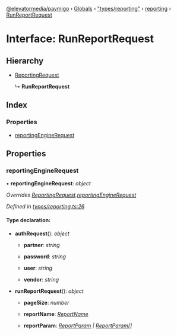 [@elevatormedia/paymigo](../README.md) › [Globals](../globals.md) › ["types/reporting"](../modules/_types_reporting_.md) › [reporting](../modules/_types_reporting_.reporting.md) › [RunReportRequest](_types_reporting_.reporting.runreportrequest.md)

# Interface: RunReportRequest

## Hierarchy

-   [ReportingRequest](_types_reporting_.reporting.reportingrequest.md)

    ↳ **RunReportRequest**

## Index

### Properties

-   [reportingEngineRequest](_types_reporting_.reporting.runreportrequest.md#reportingenginerequest)

## Properties

### reportingEngineRequest

• **reportingEngineRequest**: _object_

_Overrides [ReportingRequest](_types_reporting_.reporting.reportingrequest.md).[reportingEngineRequest](_types_reporting_.reporting.reportingrequest.md#reportingenginerequest)_

_Defined in [types/reporting.ts:26](https://github.com/ELEVATORmedia/paymigo/blob/396f1ec/src/types/reporting.ts#L26)_

#### Type declaration:

-   **authRequest**(): _object_

    -   **partner**: _string_

    -   **password**: _string_

    -   **user**: _string_

    -   **vendor**: _string_

-   **runReportRequest**(): _object_

    -   **pageSize**: _number_

    -   **reportName**: _[ReportName](../modules/_types_reporting_.reporting.md#reportname)_

    -   **reportParam**: _[ReportParam](../modules/_types_reporting_.reporting.md#reportparam) | [ReportParam](../modules/_types_reporting_.reporting.md#reportparam)[]_
